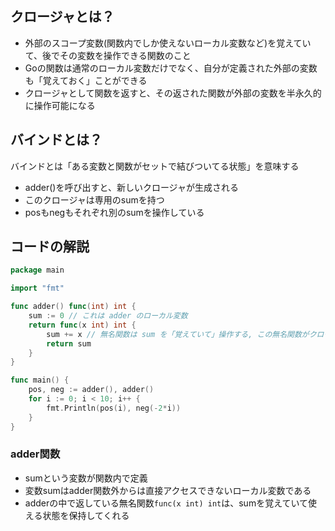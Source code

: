 ## クロージャとは？
- 外部のスコープ変数(関数内でしか使えないローカル変数など)を覚えていて、後でその変数を操作できる関数のこと
- Goの関数は通常のローカル変数だけでなく、自分が定義された外部の変数も「覚えておく」ことができる
- クロージャとして関数を返すと、その返された関数が外部の変数を半永久的に操作可能になる
## バインドとは？
バインドとは「ある変数と関数がセットで結びついてる状態」を意味する
- adder()を呼び出すと、新しいクロージャが生成される
- このクロージャは専用のsumを持つ
- posもnegもそれぞれ別のsumを操作している
## コードの解説
```go
package main

import "fmt"

func adder() func(int) int {
	sum := 0 // これは adder のローカル変数
	return func(x int) int {
		sum += x // 無名関数は sum を「覚えていて」操作する, この無名関数がクロージャである
		return sum
	}
}

func main() {
	pos, neg := adder(), adder()
	for i := 0; i < 10; i++ {
		fmt.Println(pos(i), neg(-2*i))
	}
}
```
### adder関数
- sumという変数が関数内で定義
- 変数sumはadder関数外からは直接アクセスできないローカル変数である
- adderの中で返している無名関数`func(x int) int`は、sumを覚えていて使える状態を保持してくれる
